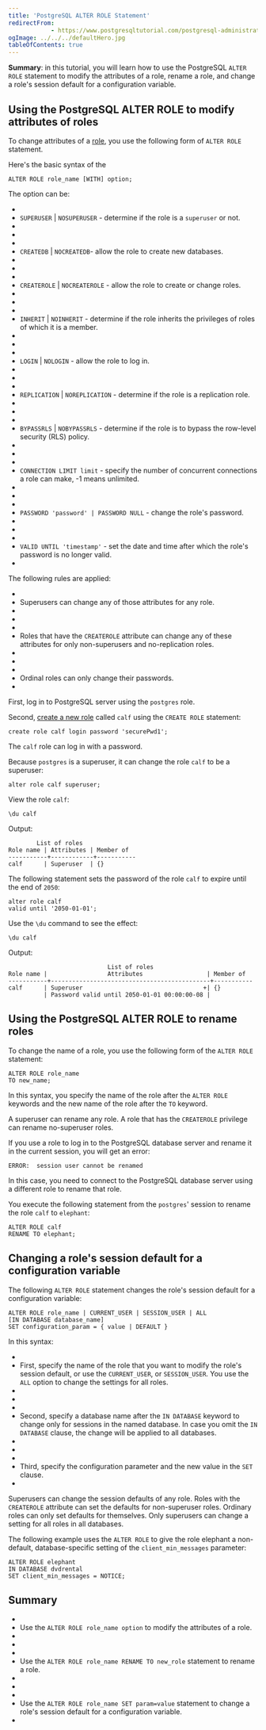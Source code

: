 ```yaml
---
title: 'PostgreSQL ALTER ROLE Statement'
redirectFrom: 
            - https://www.postgresqltutorial.com/postgresql-administration/postgresql-alter-role/
ogImage: ../../../defaultHero.jpg
tableOfContents: true
---
```

<!-- wp:paragraph -->

**Summary**: in this tutorial, you will learn how to use the PostgreSQL `ALTER ROLE` statement to modify the attributes of a role, rename a role, and change a role's session default for a configuration variable.

<!-- /wp:paragraph -->

<!-- wp:heading -->

## Using the PostgreSQL ALTER ROLE to modify attributes of roles

<!-- /wp:heading -->

<!-- wp:paragraph -->

To change attributes of a [role](https://www.postgresqltutorial.com/postgresql-administration/postgresql-roles/), you use the following form of `ALTER ROLE` statement.

<!-- /wp:paragraph -->

<!-- wp:paragraph -->

Here's the basic syntax of the

<!-- /wp:paragraph -->

<!-- wp:code {"language":"pgsql"} -->

```
ALTER ROLE role_name [WITH] option;
```

<!-- /wp:code -->

<!-- wp:paragraph -->

The option can be:

<!-- /wp:paragraph -->

<!-- wp:list -->

- <!-- wp:list-item -->
- `SUPERUSER` | `NOSUPERUSER` - determine if the role is a `superuser` or not.
- <!-- /wp:list-item -->
-
- <!-- wp:list-item -->
- `CREATEDB` | `NOCREATEDB`- allow the role to create new databases.
- <!-- /wp:list-item -->
-
- <!-- wp:list-item -->
- `CREATEROLE` | `NOCREATEROLE` - allow the role to create or change roles.
- <!-- /wp:list-item -->
-
- <!-- wp:list-item -->
- `INHERIT` | `NOINHERIT` - determine if the role inherits the privileges of roles of which it is a member.
- <!-- /wp:list-item -->
-
- <!-- wp:list-item -->
- `LOGIN` | `NOLOGIN` - allow the role to log in.
- <!-- /wp:list-item -->
-
- <!-- wp:list-item -->
- `REPLICATION` | `NOREPLICATION` - determine if the role is a replication role.
- <!-- /wp:list-item -->
-
- <!-- wp:list-item -->
- `BYPASSRLS` | `NOBYPASSRLS` - determine if the role is to bypass the row-level security (RLS) policy.
- <!-- /wp:list-item -->
-
- <!-- wp:list-item -->
- `CONNECTION LIMIT limit` - specify the number of concurrent connections a role can make, -1 means unlimited.
- <!-- /wp:list-item -->
-
- <!-- wp:list-item -->
- `PASSWORD 'password' | PASSWORD NULL` - change the role's password.
- <!-- /wp:list-item -->
-
- <!-- wp:list-item -->
- `VALID UNTIL 'timestamp'` - set the date and time after which the role's password is no longer valid.
- <!-- /wp:list-item -->

<!-- /wp:list -->

<!-- wp:paragraph -->

The following rules are applied:

<!-- /wp:paragraph -->

<!-- wp:list -->

- <!-- wp:list-item -->
- Superusers can change any of those attributes for any role.
- <!-- /wp:list-item -->
-
- <!-- wp:list-item -->
- Roles that have the `CREATEROLE` attribute can change any of these attributes for only non-superusers and no-replication roles.
- <!-- /wp:list-item -->
-
- <!-- wp:list-item -->
- Ordinal roles can only change their passwords.
- <!-- /wp:list-item -->

<!-- /wp:list -->

<!-- wp:paragraph -->

First, log in to PostgreSQL server using the `postgres` role.

<!-- /wp:paragraph -->

<!-- wp:paragraph -->

Second, [create a new role](https://www.postgresqltutorial.com/postgresql-administration/postgresql-roles/) called `calf` using the `CREATE ROLE` statement:

<!-- /wp:paragraph -->

<!-- wp:code {"language":"pgsql"} -->

```
create role calf login password 'securePwd1';
```

<!-- /wp:code -->

<!-- wp:paragraph -->

The `calf` role can log in with a password.

<!-- /wp:paragraph -->

<!-- wp:paragraph -->

Because `postgres` is a superuser, it can change the role `calf` to be a superuser:

<!-- /wp:paragraph -->

<!-- wp:code {"language":"pgsql"} -->

```
alter role calf superuser;
```

<!-- /wp:code -->

<!-- wp:paragraph -->

View the role `calf`:

<!-- /wp:paragraph -->

<!-- wp:code {"language":"pgsql"} -->

```
\du calf
```

<!-- /wp:code -->

<!-- wp:paragraph -->

Output:

<!-- /wp:paragraph -->

<!-- wp:code {"language":"pgsql"} -->

```
        List of roles
Role name | Attributes | Member of
-----------+------------+-----------
calf      | Superuser  | {}
```

<!-- /wp:code -->

<!-- wp:paragraph -->

The following statement sets the password of the role `calf` to expire until the end of `2050`:

<!-- /wp:paragraph -->

<!-- wp:code {"language":"pgsql"} -->

```
alter role calf
valid until '2050-01-01';
```

<!-- /wp:code -->

<!-- wp:paragraph -->

Use the `\du` command to see the effect:

<!-- /wp:paragraph -->

<!-- wp:code {"language":"pgsql"} -->

```
\du calf
```

<!-- /wp:code -->

<!-- wp:paragraph -->

Output:

<!-- /wp:paragraph -->

<!-- wp:code {"language":"pgsql"} -->

```
                            List of roles
Role name |                 Attributes                  | Member of
-----------+---------------------------------------------+-----------
calf      | Superuser                                  +| {}
          | Password valid until 2050-01-01 00:00:00-08 |
```

<!-- /wp:code -->

<!-- wp:heading -->

## Using the PostgreSQL ALTER ROLE to rename roles

<!-- /wp:heading -->

<!-- wp:paragraph -->

To change the name of a role, you use the following form of the `ALTER ROLE` statement:

<!-- /wp:paragraph -->

<!-- wp:code {"language":"pgsql"} -->

```
ALTER ROLE role_name
TO new_name;
```

<!-- /wp:code -->

<!-- wp:paragraph -->

In this syntax, you specify the name of the role after the `ALTER ROLE` keywords and the new name of the role after the `TO` keyword.

<!-- /wp:paragraph -->

<!-- wp:paragraph -->

A superuser can rename any role. A role that has the `CREATEROLE` privilege can rename no-superuser roles.

<!-- /wp:paragraph -->

<!-- wp:paragraph -->

If you use a role to log in to the PostgreSQL database server and rename it in the current session, you will get an error:

<!-- /wp:paragraph -->

<!-- wp:code {"language":"pgsql"} -->

```
ERROR:  session user cannot be renamed
```

<!-- /wp:code -->

<!-- wp:paragraph -->

In this case, you need to connect to the PostgreSQL database server using a different role to rename that role.

<!-- /wp:paragraph -->

<!-- wp:paragraph -->

You execute the following statement from the `postgres`' session to rename the role `calf` to `elephant`:

<!-- /wp:paragraph -->

<!-- wp:code {"language":"pgsql"} -->

```
ALTER ROLE calf
RENAME TO elephant;
```

<!-- /wp:code -->

<!-- wp:heading -->

## Changing a role's session default for a configuration variable

<!-- /wp:heading -->

<!-- wp:paragraph -->

The following `ALTER ROLE` statement changes the role's session default for a configuration variable:

<!-- /wp:paragraph -->

<!-- wp:code {"language":"pgsql"} -->

```
ALTER ROLE role_name | CURRENT_USER | SESSION_USER | ALL
[IN DATABASE database_name]
SET configuration_param = { value | DEFAULT }
```

<!-- /wp:code -->

<!-- wp:paragraph -->

In this syntax:

<!-- /wp:paragraph -->

<!-- wp:list -->

- <!-- wp:list-item -->
- First, specify the name of the role that you want to modify the role's session default, or use the `CURRENT_USER`, or `SESSION_USER`. You use the `ALL` option to change the settings for all roles.
- <!-- /wp:list-item -->
-
- <!-- wp:list-item -->
- Second, specify a database name after the `IN DATABASE` keyword to change only for sessions in the named database. In case you omit the `IN DATABASE` clause, the change will be applied to all databases.
- <!-- /wp:list-item -->
-
- <!-- wp:list-item -->
- Third, specify the configuration parameter and the new value in the `SET` clause.
- <!-- /wp:list-item -->

<!-- /wp:list -->

<!-- wp:paragraph -->

Superusers can change the session defaults of any role. Roles with the `CREATEROLE` attribute can set the defaults for non-superuser roles. Ordinary roles can only set defaults for themselves. Only superusers can change a setting for all roles in all databases.

<!-- /wp:paragraph -->

<!-- wp:paragraph -->

The following example uses the `ALTER ROLE` to give the role elephant a non-default, database-specific setting of the `client_min_messages` parameter:

<!-- /wp:paragraph -->

<!-- wp:code {"language":"pgsql"} -->

```
ALTER ROLE elephant
IN DATABASE dvdrental
SET client_min_messages = NOTICE;
```

<!-- /wp:code -->

<!-- wp:heading -->

## Summary

<!-- /wp:heading -->

<!-- wp:list -->

- <!-- wp:list-item -->
- Use the `ALTER ROLE role_name option` to modify the attributes of a role.
- <!-- /wp:list-item -->
-
- <!-- wp:list-item -->
- Use the `ALTER ROLE role_name RENAME TO new_role` statement to rename a role.
- <!-- /wp:list-item -->
-
- <!-- wp:list-item -->
- Use the `ALTER ROLE role_name SET param=value` statement to change a role's session default for a configuration variable.
- <!-- /wp:list-item -->

<!-- /wp:list -->
